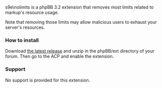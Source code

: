 s9e\nolimits is a phpBB 3.2 extension that removes most limits related to markup's resource usage.

Note that removing those limits may allow malicious users to exhaust your server's resources.

### How to install

Download [the latest release](https://github.com/s9e/phpbb-ext-nolimits/releases/download/1.1.0/nolimits.zip) and unzip in the phpBB/ext directory of your forum. Then go to the ACP and enable the extension.

### Support

No support is provided for this extension.